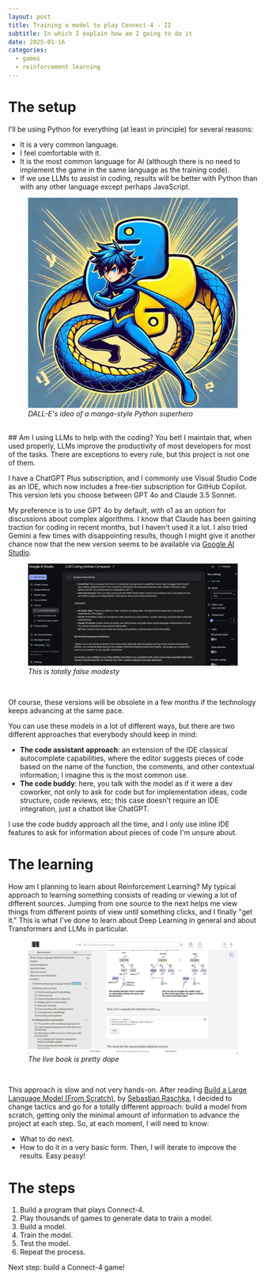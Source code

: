 ```yaml
---
layout: post
title: Training a model to play Connect-4 - II
subtitle: In which I explain how am I going to do it 
date: 2025-01-16
categories:
  - games
  - reinforcement learning
---
```

# The setup
I'll be using Python for everything (at least in principle) for several reasons:
- It is a very common language.
- I feel comfortable with it.
- It is the most common language for AI (although there is no need to implement the game in the same language as the training code).
- If we use LLMs to assist in coding, results will be better with Python than with any other language except perhaps JavaScript.

<figure>
  <img src="/assets/images/202501/superpython.webp" alt="DALL-E idea of a manga style Python superhero"/>
  <figcaption><em>DALL-E's idea of a manga-style Python superhero</em></figcaption>
</figure><br/>
## Am I using LLMs to help with the coding?
You bet! I maintain that, when used properly, LLMs improve the productivity of most developers for most of the tasks. There are exceptions to every rule, but this project is not one of them.

I have a ChatGPT Plus subscription, and I commonly use Visual Studio Code as an IDE, which now includes a free-tier subscription for GitHub Copilot. This version lets you choose between GPT 4o and Claude 3.5 Sonnet. 

My preference is to use GPT 4o by default, with o1 as an option for discussions about complex algorithms. I know that Claude has been gaining traction for coding in recent months, but I haven't used it a lot. I also tried Gemini a few times with disappointing results, though I might give it another chance now that the new version seems to be available via [Google AI Studio](https://aistudio.google.com/).

<figure>
  <img src="/assets/images/202501/googleaistudio.png" alt="Politically correct LLM"/>
  <figcaption><em>This is totally false modesty</em></figcaption>
</figure><br/>

Of course, these versions will be obsolete in a few months if the technology keeps advancing at the same pace.

You can use these models in a lot of different ways, but there are two different approaches that everybody should keep in mind:
- **The code assistant approach**: an extension of the IDE classical autocomplete capabilities, where the editor suggests pieces of code based on the name of the function, the comments, and other contextual information; I imagine this is the most common use.
- **The code buddy**: here, you talk with the model as if it were a dev coworker, not only to ask for code but for implementation ideas, code structure, code reviews, etc; this case doesn't require an IDE integration, just a chatbot like ChatGPT.

I use the code buddy approach all the time, and I only use inline IDE features to ask for information about pieces of code I'm unsure about.
# The learning
How am I planning to learn about Reinforcement Learning? My typical approach to learning something consists of reading or viewing a lot of different sources. Jumping from one source to the next helps me view things from different points of view until something clicks, and I finally "get it." This is what I've done to learn about Deep Learning in general and about Transformers and LLMs in particular. 
<figure>
  <img src="/assets/images/202501/llmlivebook.png" alt="Build a Large Language Model (From Scratch) live book"/>
  <figcaption><em>The live book is pretty dope</em></figcaption>
</figure><br/>

This approach is slow and not very hands-on. After reading [Build a Large Language Model (From Scratch)](https://livebook.manning.com/book/build-a-large-language-model-from-scratch), by [Sebastian Raschka](https://sebastianraschka.com/), I decided to change tactics and go for a totally different approach: build a model from scratch, getting only the minimal amount of information to advance the project at each step. So, at each moment, I will need to know:
- What to do next.
- How to do it in a very basic form.
Then, I will iterate to improve the results. Easy peasy!

# The steps
1. Build a program that plays Connect-4.
2. Play thousands of games to generate data to train a model.
3. Build a model.
4. Train the model.
5. Test the model.
6. Repeat the process.

Next step: build a Connect-4 game!